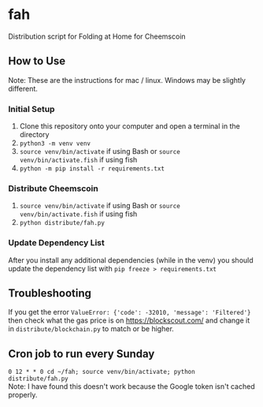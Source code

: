 # fah

Distribution script for Folding at Home for Cheemscoin

## How to Use

Note: These are the instructions for mac / linux. Windows may be slightly different.

### Initial Setup

1. Clone this repository onto your computer and open a terminal in the directory
2. `python3 -m venv venv`
3. `source venv/bin/activate` if using Bash or `source venv/bin/activate.fish` if using fish
4. `python -m pip install -r requirements.txt`

### Distribute Cheemscoin

1. `source venv/bin/activate` if using Bash or `source venv/bin/activate.fish` if using fish
2. `python distribute/fah.py`

### Update Dependency List

After you install any additional dependencies (while in the venv) you should update the dependency list with `pip freeze > requirements.txt`

## Troubleshooting

If you get the error `ValueError: {'code': -32010, 'message': 'Filtered'}` then check what the gas price is on https://blockscout.com/ and change it in `distribute/blockchain.py` to match or be higher.

## Cron job to run every Sunday

`0 12 * * 0 cd ~/fah; source venv/bin/activate; python distribute/fah.py`  
Note: I have found this doesn't work because the Google token isn't cached properly.
